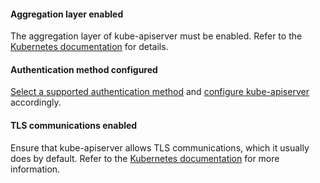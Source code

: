 #### Aggregation layer enabled

The aggregation layer of kube-apiserver must be enabled. Refer to the 
[Kubernetes documentation](https://kubernetes.io/docs/tasks/access-kubernetes-api/configure-aggregation-layer/)
for details. 

#### Authentication method configured

[Select a supported authentication method]({{site.baseurl}}/reference/cnx/authentication)
and [configure kube-apiserver](https://kubernetes.io/docs/admin/authentication/) accordingly.
  
#### TLS communications enabled

Ensure that kube-apiserver allows TLS communications, which it usually
does by default. Refer to the [Kubernetes documentation](https://kubernetes.io/docs/admin/accessing-the-api/)
for more information.
